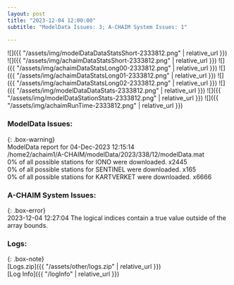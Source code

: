 ```yaml
---
layout: post
title: "2023-12-04 12:00:00"
subtitle: "ModelData Issues: 3; A-CHAIM System Issues: 1"

---
```


![]({{ "/assets/img/modelDataDataStatsShort-2333812.png" | relative_url }})
![]({{ "/assets/img/achaimDataStatsShort-2333812.png" | relative_url }})
![]({{ "/assets/img/achaimDataStatsLong00-2333812.png" | relative_url }})
![]({{ "/assets/img/achaimDataStatsLong01-2333812.png" | relative_url }})
![]({{ "/assets/img/achaimDataStatsLong02-2333812.png" | relative_url }})
![]({{ "/assets/img/modelDataDataStats-2333812.png" | relative_url }})
![]({{ "/assets/img/modelDataStationStats-2333812.png" | relative_url }})
![]({{ "/assets/img/achaimRunTime-2333812.png" | relative_url }})


### ModelData Issues:  
  
{: .box-warning}  
 ModelData report for 04-Dec-2023 12:15:14   
 /home2/achaim1/A-CHAIM/modelData/2023/338/12/modelData.mat   
 0% of all possible stations for IONO were downloaded. x2445   
 0% of all possible stations for SENTINEL were downloaded. x165   
 0% of all possible stations for KARTVERKET were downloaded. x6666   
  
### A-CHAIM System Issues:  
  
{: .box-error}  
2023-12-04 12:27:04 The logical indices contain a true value outside of the array bounds.  

### Logs:  
  
{: .box-note}  
[Logs.zip]({{ "/assets/other/logs.zip" | relative_url }})  
[Log Info]({{ "/logInfo" | relative_url }})  
